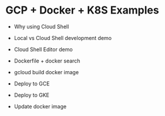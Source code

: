 # GCP + Docker + K8S Examples

- Why using Cloud Shell

- Local vs Cloud Shell development demo

- Cloud Shell Editor demo

- Dockerfile + docker search

- gcloud build docker image

- Deploy to GCE

- Deploy to GKE

- Update docker image

